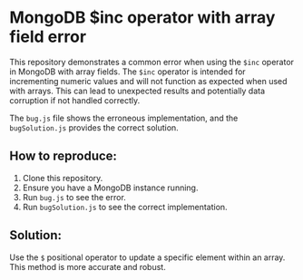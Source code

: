 # MongoDB $inc operator with array field error

This repository demonstrates a common error when using the `$inc` operator in MongoDB with array fields.  The `$inc` operator is intended for incrementing numeric values and will not function as expected when used with arrays.  This can lead to unexpected results and potentially data corruption if not handled correctly.

The `bug.js` file shows the erroneous implementation, and the `bugSolution.js` provides the correct solution.

## How to reproduce:

1. Clone this repository.
2. Ensure you have a MongoDB instance running.
3. Run `bug.js` to see the error. 
4. Run `bugSolution.js` to see the correct implementation.

## Solution:

Use the `$` positional operator to update a specific element within an array. This method is more accurate and robust.